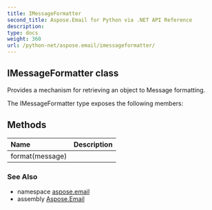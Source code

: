 ```yaml
---
title: IMessageFormatter
second_title: Aspose.Email for Python via .NET API Reference
description: 
type: docs
weight: 360
url: /python-net/aspose.email/imessageformatter/
---
```


## IMessageFormatter class

Provides a mechanism for retrieving an object to Message formatting.

The IMessageFormatter type exposes the following members:
## Methods
| Name | Description |
| :- | :- |
|format(message)|  |

### See Also

* namespace [aspose.email](/email/python-net/aspose.email/)
* assembly [Aspose.Email](/email/python-net/)

